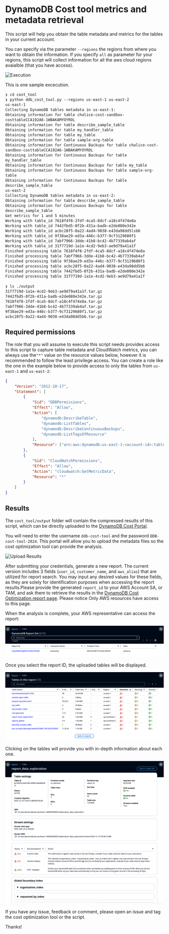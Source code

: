 # DynamoDB Cost tool metrics and metadata retrieval

This script will help you obtain the table metadata and metrics for the tables in your current account.

You can specify via the parameter `--regions` the regions from where you want to obtain the information. If you specify `all` as parameter for your regions, this script will collect information for all the aws cloud regions avaialble (that you have access).

![Execution](./documentation/running_script.gif)

This is one sample excecution.

```shell
❯ cd cost_tool
❯ python ddb_cost_tool.py --regions us-east-1 us-east-2
us-east-1
Collecting DynamoDB tables metadata in us-east-1:
Obtaining information for table chalice-cost-sandbox-costtableCCA192A6-1WBAKAMYOYROL
Obtaining information for table describe_sample_table
Obtaining information for table my_handler_table
Obtaining information for table my_table
Obtaining information for table sample-org-table
Obtaining information for Continuous Backups for table chalice-cost-sandbox-costtableCCA192A6-1WBAKAMYOYROL
Obtaining information for Continuous Backups for table my_handler_table
Obtaining information for Continuous Backups for table my_table
Obtaining information for Continuous Backups for table sample-org-table
Obtaining information for Continuous Backups for table describe_sample_table
us-east-2
Collecting DynamoDB tables metadata in us-east-2:
Obtaining information for table describe_sample_table
Obtaining information for Continuous Backups for table describe_sample_table
Get metrics for 1 and 5 minutes
Working with table_id 7618f4f8-2fdf-4ca5-8dcf-a18c4f474e8a
Working with table_id 7442fbd5-0f2b-431a-badb-e2de080e342e
Working with table_id acbc28f5-0a22-4ad4-9038-e43da98dd5lsb6
Working with table_id 9f38ae29-ed3a-446c-b377-9cf3129680f1
Working with table_id 7abf7966-3dde-41b8-bc42-4b77339ab4af
Working with table_id 31f7719d-1a1e-4cd2-9eb3-ae9d79a41a1f
Finished processing table 7618f4f8-2fdf-4ca5-8dcf-a18c4f474e8a
Finished processing table 7abf7966-3dde-41b8-bc42-4b77339ab4af
Finished processing table 9f38ae29-ed3a-446c-b377-9cf3129680f1
Finished processing table acbc28f5-0a22-4ad4-9038-e43da98dd5b6
Finished processing table 7442fbd5-0f2b-431a-badb-e2de080e342e
Finished processing table 31f7719d-1a1e-4cd2-9eb3-ae9d79a41a1f

❯ ls ./output
31f7719d-1a1e-4cd2-9eb3-ae9d79a41a1f.tar.gz
7442fbd5-0f2b-431a-badb-e2de080e342e.tar.gz
7618f4f8-2fdf-4ca5-8dcf-a18c4f474e8a.tar.gz
7abf7966-3dde-41b8-bc42-4b77339ab4af.tar.gz
9f38ae29-ed3a-446c-b377-9cf3129680f1.tar.gz
acbc28f5-0a22-4ad4-9038-e43da98dd5b6.tar.gz
```

## Required permissions

The role that you will assume to execute this script needs provides access to this script to capture table metadata and CloudWatch metrics, you can always use the`"*"` value on the resource values below, however it is recommended to follow the least privilege access. You can create a role like the one in the example below to provide access to only the tables from `us-east-1` and `us-east-2`:

```JSON
{
    "Version": "2012-10-17",
    "Statement": [
        {
            "Sid": "DDBPermissions",
            "Effect": "Allow",
            "Action": [
                "dynamodb:DescribeTable",
                "dynamodb:ListTables",
                "dynamodb:DescribeContinuousBackups",
                "dynamodb:ListTagsOfResource"
            ],
            "Resource": ["arn:aws:dynamodb:us-east-1:<account-id>:table/*", "arn:aws:dynamodb:us-east-2:<account-id>:table/*" ]
        },
        {
            "Sid": "CloudWatchPermissions",
            "Effect": "Allow",
            "Action": "cloudwatch:GetMetricData",
            "Resource": "*"
        }
    ]
}

```

## Results

The `cost_tool/output` folder will contain the compressed results of this script, which can be directly uploaded to the [DynamoDB Cost Portal](https://bit.ly/3JzReos).

You will need to enter the username `ddb-cost-tool` and the password `DDB-cost-tool-2024`. This portal will allow you to upload the metadata files so the cost optimization tool can provide the analysis.

![Upload Results](./documentation/ddb-cost-tool-upload.gif)

After submitting your credentials, generate a new report. The current version includes 3 fields (`user_id`, `customer_name`, and `aws_alias`) that are utilized for report search. You may input any desired values for these fields, as they are solely for identification purposes when accessing the report results.Please provide the generated `report_id` to your AWS Account SA, or TAM, and ask them to retrieve the results in the [DynamoDB Cost Optimization report page](https://tiny.amazon.com/12cqro6jh). Please notice Only AWS resources have access to this page.

When the analysis is complete, your AWS representative can access the report:

![Report_View](./documentation/Report_view.png)

Once you select the report ID, the uploaded tables will be displayed.

![Tables_view](./documentation/Tables_view.png)

Clicking on the tables will provide you with in-depth information about each one.

![Table_report_view](./documentation/Table_report_view.png)

If you have any issue, feedback or comment, please open an issue and tag the cost optimization tool or the script.

Thanks!
